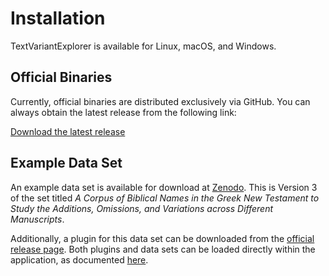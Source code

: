 # Installation

TextVariantExplorer is available for Linux, macOS, and Windows.

## Official Binaries

Currently, official binaries are distributed exclusively via GitHub.
You can always obtain the latest release from the following link:

[Download the latest release](https://github.com/Paulanerus/TextExplorer/releases/latest)

## Example Data Set

An example data set is available for download at [Zenodo](https://zenodo.org/records/12723324).
This is Version 3 of the set titled *A Corpus of Biblical Names in the Greek New Testament to Study the Additions, Omissions, and Variations across Different Manuscripts*.

Additionally, a plugin for this data set can be downloaded from the [official release page](https://github.com/Paulanerus/TextExplorer/releases/latest).
Both plugins and data sets can be loaded directly within the application, as documented [here](usage.md).
